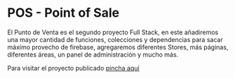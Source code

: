 # POS - Point of Sale

El Punto de Venta es el segundo proyecto Full Stack, en este añadiremos una mayor cantidad de funciones, colecciones y dependencias para sacar máximo provecho de firebase, agregaremos diferentes Stores, más páginas, diferentes áreas, un panel de administración y mucho más.

Para visitar el proyecto publicado [pincha aquí](https://curso-vue-js-09-pos.vercel.app/)